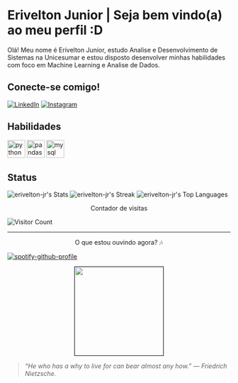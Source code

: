 
# Erivelton Junior | Seja bem vindo(a) ao meu perfil :D

Olá! Meu nome é Erivelton Junior, estudo Analise e Desenvolvimento de Sistemas na Unicesumar e estou disposto desenvolver minhas habilidades com foco em Machine Learning e Analise de Dados.

## Conecte-se comigo!

[![LinkedIn](https://img.shields.io/badge/LINKEDIN-000?style=for-the-badge&logo=linkedin&logoColor=0E76A8)](https://www.linkedin.com/in/eriveltonjr/)
[![Instagram](https://img.shields.io/badge/Instagram-000?style=for-the-badge&logo=instagram)](https://www.instagram.com/jrluzz_/)

## Habilidades

<a href="https://www.python.org/" rel="nofollow"> <img src="https://s3.dualstack.us-east-2.amazonaws.com/pythondotorg-assets/media/community/logos/python-logo-only.png" alt="python" width="40" height="40" style="max-width: 100%;"></a>
<a href="https://pandas.pydata.org/" rel="nofollow"> <img src="https://pandas.pydata.org/static/img/pandas_secondary.svg" alt="pandas" width="40" height="40" style="max-width: 100%;"></a> <a href="https://www.mysql.com/" rel="nofollow"> <img src="https://www.svgrepo.com/show/303251/mysql-logo.svg" alt="mysql" width="40" height="40" style="max-width: 100%;"></a> <a href="https://www.mysql.com/" rel="nofollow"> </a>

## Status

![erivelton-jr's Stats](https://github-readme-stats.vercel.app/api?username=erivelton-jr&theme=tokyonight&show_icons=true&hide_border=true&count_private=true)
![erivelton-jr's Streak](https://github-readme-streak-stats.herokuapp.com/?user=erivelton-jr&theme=tokyonight&hide_border=true)
![erivelton-jr's Top Languages](https://github-readme-stats.vercel.app/api/top-langs/?username=erivelton-jr&theme=tokyonight&show_icons=true&hide_border=true&layout=compact)

<p align="center"> Contador de visitas </p>


![Visitor Count](https://profile-counter.glitch.me/{erivelton-jr}/count.svg)

----

<p align="center"> O que estou ouvindo agora? 🎶</p> 

[![spotify-github-profile](https://spotify-github-profile.vercel.app/api/view?uid=aquelecoala&cover_image=true&theme=default&show_offline=true&background_color=121212&interchange=false&bar_color=53b14f&bar_color_cover=false)](https://spotify-github-profile.vercel.app/api/view?uid=aquelecoala&redirect=true)



<div><p align="center">
<img src="https://mir-s3-cdn-cf.behance.net/project_modules/disp/5f57a052225385.590964f2b2df2.gif" width="200" height="200" border="1"/>
</p></div>

> *“He who has a why to live for can bear almost any how.” ― Friedrich Nietzsche.* 

